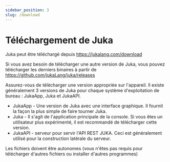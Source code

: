 ```yaml
---
sidebar_position: 3
slug: /download
---
```


# Téléchargement de Juka
Juka peut être téléchargé depuis https://jukalang.com/download

Si vous avez besoin de télécharger une autre version de Juka, vous pouvez télécharger les derniers binaires à partir de https://github.com/jukaLang/juka/releases

Assurez-vous de télécharger une version appropriée sur l'appareil. Il existe généralement 3 versions de Juka pour chaque système d'exploitation de bureau : JukaApp, Juka et JukaAPI.

- JukaApp - Une version de Juka avec une interface graphique. Il fournit la façon la plus simple de faire tourner Juka.
- Juka - Il s'agit de l'application principale de la console. Si vous êtes un utilisateur plus expérimenté, il est recommandé de télécharger cette version.
- JukaAPI - serveur pour servir l'API REST JUKA. Ceci est généralement utilisé pour la construction latérale du serveur.

Les fichiers doivent être autonomes (vous n'êtes pas requis pour télécharger d'autres fichiers ou installer d'autres programmes)
